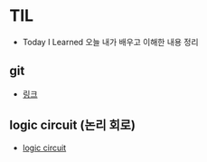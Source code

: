 # TIL

- Today I Learned 오늘 내가 배우고 이해한 내용 정리

## git

- [링크](git/README.md)

## logic circuit (논리 회로)

- [logic circuit](logic-circuit/README.md)